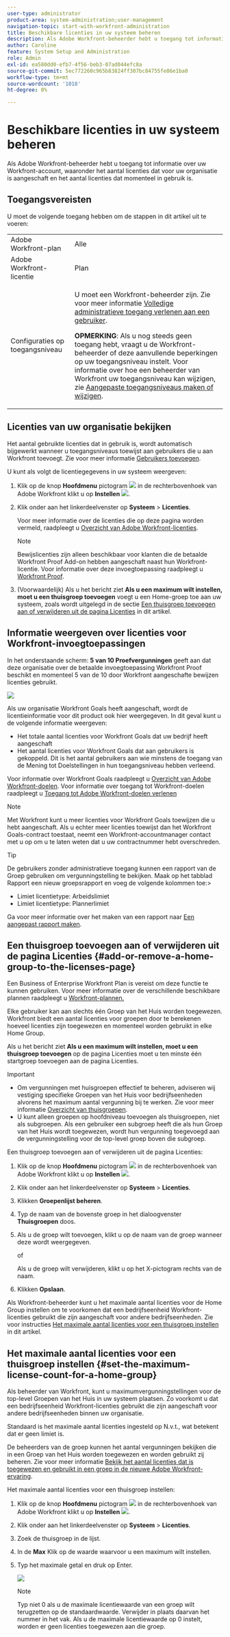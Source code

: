 ```yaml
---
user-type: administrator
product-area: system-administration;user-management
navigation-topic: start-with-workfront-administration
title: Beschikbare licenties in uw systeem beheren
description: Als Adobe Workfront-beheerder hebt u toegang tot informatie over uw Workfront-account, waaronder het aantal licenties dat voor uw organisatie is aangeschaft en het aantal licenties dat momenteel in gebruik is.
author: Caroline
feature: System Setup and Administration
role: Admin
exl-id: ea580dd0-efb7-4f56-beb3-07ad044efc8a
source-git-commit: 5ec772260c965b83824ff307bc84755fe06e1ba0
workflow-type: tm+mt
source-wordcount: '1018'
ht-degree: 0%

---
```


# Beschikbare licenties in uw systeem beheren

Als Adobe Workfront-beheerder hebt u toegang tot informatie over uw Workfront-account, waaronder het aantal licenties dat voor uw organisatie is aangeschaft en het aantal licenties dat momenteel in gebruik is.

## Toegangsvereisten

U moet de volgende toegang hebben om de stappen in dit artikel uit te voeren:

<table style="table-layout:auto">
 <col> 
 <col> 
 <tbody> 
  <tr> 
   <td role="rowheader">Adobe Workfront-plan</td> 
   <td>Alle</td> 
  </tr> 
  <tr> 
   <td role="rowheader">Adobe Workfront-licentie</td> 
   <td>Plan</td> 
  </tr> 
  <tr> 
   <td role="rowheader">Configuraties op toegangsniveau</td> 
   <td> <p>U moet een Workfront-beheerder zijn. Zie voor meer informatie <a href="../../administration-and-setup/add-users/configure-and-grant-access/grant-a-user-full-administrative-access.md" class="MCXref xref">Volledige administratieve toegang verlenen aan een gebruiker</a>.</p> <p><b>OPMERKING</b>: Als u nog steeds geen toegang hebt, vraagt u de Workfront-beheerder of deze aanvullende beperkingen op uw toegangsniveau instelt. Voor informatie over hoe een beheerder van Workfront uw toegangsniveau kan wijzigen, zie <a href="../../administration-and-setup/add-users/configure-and-grant-access/create-modify-access-levels.md" class="MCXref xref">Aangepaste toegangsniveaus maken of wijzigen</a>.</p> </td> 
  </tr> 
 </tbody> 
</table>

## Licenties van uw organisatie bekijken

Het aantal gebruikte licenties dat in gebruik is, wordt automatisch bijgewerkt wanneer u toegangsniveaus toewijst aan gebruikers die u aan Workfront toevoegt. Zie voor meer informatie [Gebruikers toevoegen](../../administration-and-setup/add-users/create-and-manage-users/add-users.md).

U kunt als volgt de licentiegegevens in uw systeem weergeven:

1. Klik op de knop **Hoofdmenu** pictogram ![](assets/main-menu-icon.png) in de rechterbovenhoek van Adobe Workfront klikt u op **Instellen** ![](assets/gear-icon-settings.png).

1. Klik onder aan het linkerdeelvenster op **Systeem** > **Licenties**.

   Voor meer informatie over de licenties die op deze pagina worden vermeld, raadpleegt u [Overzicht van Adobe Workfront-licenties](../../administration-and-setup/add-users/access-levels-and-object-permissions/wf-licenses.md).

   >[!NOTE]
   >
   >Bewijslicenties zijn alleen beschikbaar voor klanten die de betaalde Workfront Proof Add-on hebben aangeschaft naast hun Workfront-licentie. Voor informatie over deze invoegtoepassing raadpleegt u [Workfront Proof](../../workfront-proof/workfront-proof.md).

1. (Voorwaardelijk) Als u het bericht ziet **Als u een maximum wilt instellen, moet u een thuisgroep toevoegen** voegt u een Home-groep toe aan uw systeem, zoals wordt uitgelegd in de sectie [Een thuisgroep toevoegen aan of verwijderen uit de pagina Licenties](#add-or-remove-a-home-group-to-the-licenses-page) in dit artikel.

## Informatie weergeven over licenties voor Workfront-invoegtoepassingen

In het onderstaande scherm: **5 van 10 Proefvergunningen** geeft aan dat deze organisatie over de betaalde invoegtoepassing Workfront Proof beschikt en momenteel 5 van de 10 door Workfront aangeschafte bewijzen licenties gebruikt.

![](assets/updated-licenses-page.png)

Als uw organisatie Workfront Goals heeft aangeschaft, wordt de licentieinformatie voor dit product ook hier weergegeven. In dit geval kunt u de volgende informatie weergeven:

* Het totale aantal licenties voor Workfront Goals dat uw bedrijf heeft aangeschaft
* Het aantal licenties voor Workfront Goals dat aan gebruikers is gekoppeld. Dit is het aantal gebruikers aan wie minstens de toegang van de Mening tot Doelstellingen in hun toegangsniveau hebben verleend.

Voor informatie over Workfront Goals raadpleegt u [Overzicht van Adobe Workfront-doelen](../../workfront-goals/goal-management/wf-goals-overview.md). Voor informatie over toegang tot Workfront-doelen raadpleegt u [Toegang tot Adobe Workfront-doelen verlenen](../../administration-and-setup/add-users/configure-and-grant-access/grant-access-goals.md)

>[!NOTE]
>
>Met Workfront kunt u meer licenties voor Workfront Goals toewijzen die u hebt aangeschaft. Als u echter meer licenties toewijst dan het Workfront Goals-contract toestaat, neemt een Workfront-accountmanager contact met u op om u te laten weten dat u uw contractnummer hebt overschreden.

<!--
If an organization has other paid add-on products, their license information also displays here. If the organization doesn't have any paid add-on products, nothing displays here. (Drafted this because not sure this is accurate: Scenario Planner is an add-on product and its licenses are not displayed there.)
-->

>[!TIP]
>
>De gebruikers zonder administratieve toegang kunnen een rapport van de Groep gebruiken om vergunningstelling te bekijken. Maak op het tabblad Rapport een nieuw groepsrapport en voeg de volgende kolommen toe:>
>* Limiet licentietype: Arbeidslimiet
>* Limiet licentietype: Plannerlimiet
>
>Ga voor meer informatie over het maken van een rapport naar [Een aangepast rapport maken](../../reports-and-dashboards/reports/creating-and-managing-reports/create-custom-report.md).

## Een thuisgroep toevoegen aan of verwijderen uit de pagina Licenties {#add-or-remove-a-home-group-to-the-licenses-page}

Een Business of Enterprise Workfront Plan is vereist om deze functie te kunnen gebruiken. Voor meer informatie over de verschillende beschikbare plannen raadpleegt u [Workfront-plannen.](https://www.workfront.com/plans)

Elke gebruiker kan aan slechts één Groep van het Huis worden toegewezen. Workfront biedt een aantal licenties voor groepen door te berekenen hoeveel licenties zijn toegewezen en momenteel worden gebruikt in elke Home Group.

Als u het bericht ziet **Als u een maximum wilt instellen, moet u een thuisgroep toevoegen** op de pagina Licenties moet u ten minste één startgroep toevoegen aan de pagina Licenties.

>[!IMPORTANT]
>
>* Om vergunningen met huisgroepen effectief te beheren, adviseren wij vestiging specifieke Groepen van het Huis voor bedrijfseenheden alvorens het maximum aantal vergunning bij te werken. Zie voor meer informatie [Overzicht van thuisgroepen](../../administration-and-setup/manage-groups/groups-overview/home-groups.md).
>* U kunt alleen groepen op hoofdniveau toevoegen als thuisgroepen, niet als subgroepen. Als een gebruiker een subgroep heeft die als hun Groep van het Huis wordt toegewezen, wordt hun vergunning toegevoegd aan de vergunningstelling voor de top-level groep boven die subgroep.
>


Een thuisgroep toevoegen aan of verwijderen uit de pagina Licenties:

1. Klik op de knop **Hoofdmenu** pictogram ![](assets/main-menu-icon.png) in de rechterbovenhoek van Adobe Workfront klikt u op **Instellen** ![](assets/gear-icon-settings.png).

1. Klik onder aan het linkerdeelvenster op **Systeem** > **Licenties**.

1. Klikken **Groepenlijst beheren**.
1. Typ de naam van de bovenste groep in het dialoogvenster **Thuisgroepen** doos.
1. Als u de groep wilt toevoegen, klikt u op de naam van de groep wanneer deze wordt weergegeven.

   of

   Als u de groep wilt verwijderen, klikt u op het X-pictogram rechts van de naam.

1. Klikken **Opslaan**.

Als Workfront-beheerder kunt u het maximale aantal licenties voor de Home Group instellen om te voorkomen dat een bedrijfseenheid Workfront-licenties gebruikt die zijn aangeschaft voor andere bedrijfseenheden. Zie voor instructies [Het maximale aantal licenties voor een thuisgroep instellen](#set-the-maximum-license-count-for-a-home-group) in dit artikel.

## Het maximale aantal licenties voor een thuisgroep instellen {#set-the-maximum-license-count-for-a-home-group}

Als beheerder van Workfront, kunt u maximumvergunningstellingen voor de top-level Groepen van het Huis in uw systeem plaatsen. Zo voorkomt u dat een bedrijfseenheid Workfront-licenties gebruikt die zijn aangeschaft voor andere bedrijfseenheden binnen uw organisatie.

Standaard is het maximale aantal licenties ingesteld op N.v.t., wat betekent dat er geen limiet is.

De beheerders van de groep kunnen het aantal vergunningen bekijken die in een Groep van het Huis worden toegewezen en worden gebruikt zij beheren. Zie voor meer informatie [Bekijk het aantal licenties dat is toegewezen en gebruikt in een groep in de nieuwe Adobe Workfront-ervaring](../../administration-and-setup/manage-groups/create-and-manage-groups/view-number-licenses-allocated-used-group.md).

Het maximale aantal licenties voor een thuisgroep instellen:

1. Klik op de knop **Hoofdmenu** pictogram ![](assets/main-menu-icon.png) in de rechterbovenhoek van Adobe Workfront klikt u op **Instellen** ![](assets/gear-icon-settings.png).

1. Klik onder aan het linkerdeelvenster op **Systeem** > **Licenties**.

1. Zoek de thuisgroep in de lijst.
1. In de **Max** Klik op de waarde waarvoor u een maximum wilt instellen.
1. Typ het maximale getal en druk op Enter.

   ![](assets/updated-max.png)

   >[!NOTE]
   >
   >Typ niet 0 als u de maximale licentiewaarde van een groep wilt terugzetten op de standaardwaarde. Verwijder in plaats daarvan het nummer in het vak. Als u de maximale licentiewaarde op 0 instelt, worden er geen licenties toegewezen aan die groep.
